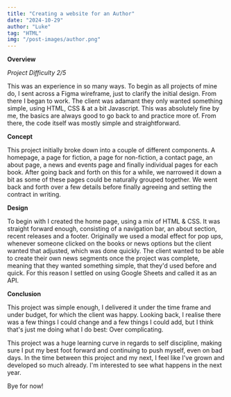 ```yaml
---
title: "Creating a website for an Author"
date: "2024-10-29"
author: "Luke"
tag: "HTML"
img: "/post-images/author.png"
---
```


**Overview**

*Project Difficulty 2/5*

This was an experience in so many ways. To begin as all projects of mine do, I sent across a Figma wireframe, just to clarify the initial design. From there I began to work. 
The client was adamant they only wanted something simple, using HTML, CSS & at a bit Javascript. This was absolutely fine by me, the basics are always good to go back to and practice more of. 
From there, the code itself was mostly simple and straightforward.

**Concept**

This project initially broke down into a couple of different components. A homepage, a page for fiction, a page for non-fiction, a contact page, an about page, a news and events page and finally individual pages for each book.
After going back and forth on this for a while, we narrowed it down a bit as some of these pages could be naturally grouped together. We went back and forth over a few details before finally agreeing and setting the contract in writing.

**Design**

To begin with I created the home page, using a mix of HTML & CSS. It was straight forward enough, consisting of a navigation bar, an about section, recent releases and a footer. Originally we used a modal effect for pop ups, whenever someone clicked on the books or news options but the client wanted that adjusted, which was done quickly. 
The client wanted to be able to create their own news segments once the project was complete, meaning that they wanted something simple, that they&apos;d used before and quick. For this reason I settled on using Google Sheets and called it as an API. 

**Conclusion**

This project was simple enough, I delivered it under the time frame and under budget, for which the client was happy. Looking back, I realise there was a few things I could change and a few things I could add, but I think that&apos;s just me doing what I do best: Over complicating.

This project was a huge learning curve in regards to self discipline, making sure I put my best foot forward and continuing to push myself, even on bad days. In the time between this project and my next, I feel like I&apos;ve grown and developed so much already. I&apos;m interested to see what happens in the next year.

Bye for now!
